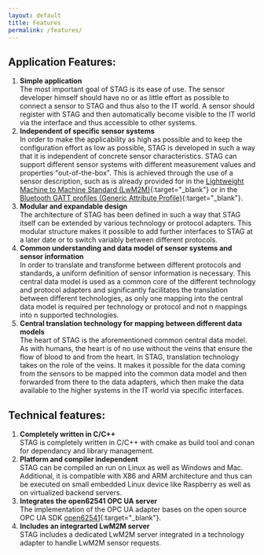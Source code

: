 ```yaml
---
layout: default
title: Features
permalink: /features/
---
```

  
## Application Features:
1. **Simple application**  
The most important goal of STAG is its ease of use. The sensor developer himself should have no or as little effort as possible to connect a sensor to STAG and thus also to the IT world. A sensor should register with STAG and then automatically become visible to the IT world via the interface and thus accessible to other systems.  
2. **Independent of specific sensor systems**  
In order to make the applicability as high as possible and to keep the configuration effort as low as possible, STAG is developed in such a way that it is independent of concrete sensor characteristics. STAG can support different sensor systems with different measurement values and properties "out-of-the-box". This is achieved through the use of a sensor description, such as is already provided for in the [Lightweight Machine to Machine Standard (LwM2M)](https://omaspecworks.org/what-is-oma-specworks/iot/lightweight-m2m-lwm2m/){:target="_blank"}  or in the [Bluetooth GATT profiles  (Generic Attribute Profile)](https://www.bluetooth.com/de/specifications/specs/){:target="_blank"}. 
3. **Modular and expandable design**  
The architecture of STAG has been defined in such a way that STAG itself can be extended by various technology or protocol adapters. This modular structure makes it possible to add further interfaces to STAG at a later date or to switch variably between different protocols.  
4. **Common understanding and data model of sensor systems and sensor information**  
In order to  translate and transforme between different protocols and standards, a uniform definition of sensor information is necessary. This central data model is used as a common core of the different technology and protocol adapters and significantly facilitates the translation between different technologies, as only one mapping into the central data model is required per technology or protocol and not n mappings into n supported technologies.   
5. **Central translation technology for mapping between different data models**  
The heart of STAG is the aforementioned common central data model. As with humans, the heart is of no use without the veins that ensure the flow of blood to and from the heart. In STAG, translation technology takes on the role of the veins. It makes it possible for the data coming from the sensors to be mapped into the common data model and then forwarded from there to the data adapters, which then make the data available to the higher systems in the IT world via specific interfaces.  

## Technical features:
1. **Completely written in C/C++**  
   STAG is completely written in C/C++ with cmake as build tool and conan for dependancy and library management.  
2. **Platform and compiler independent**  
   STAG can be compiled an run on Linux as well as Windows and Mac. Additional, it is compatible with X86 and ARM architecture and thus can be executed on small embedded Linux device like Raspberry as well as on virtualized backend servers.  
3. **Integrates the open62541 OPC UA server**  
   The implementation of the OPC UA adapter bases on the open source OPC UA SDK [open62541](https://open62541.org/){:target="_blank"}.  
4. **Includes an integrarted LwM2M server**  
   STAG includes a dedicated LwM2M server integrated in a technology adapter to handle LwM2M sensor requests.
